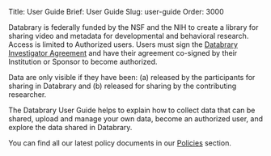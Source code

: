 Title: User Guide
Brief: User Guide
Slug: user-guide
Order: 3000

Databrary is federally funded by the NSF and the NIH to create a library for sharing video and metadata for developmental and behavioral research. Access is limited to Authorized users. Users must sign the [Databrary Investigator Agreement](policies/investigator-agreement.md)  and have their agreement co-signed by their Institution or Sponsor to become authorized.
 
Data are only visible if they have been: (a) released by the participants for sharing in Databrary and (b) released for sharing by the contributing researcher. 

The Databrary User Guide helps to explain how to collect data that can be shared, upload and manage your own data, become an authorized user, and explore the data shared in Databrary. 

You can find all our latest policy documents in our [Policies](user-guide/policies.html) section.


